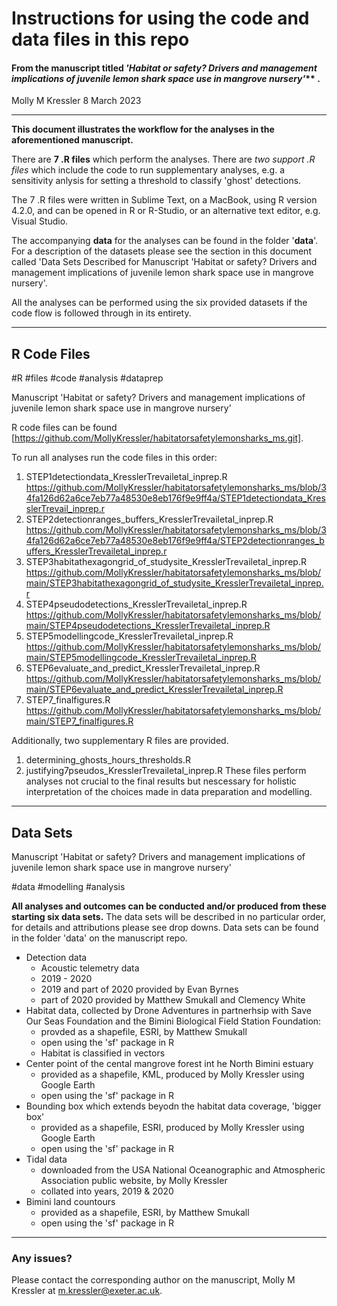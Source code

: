 
# Instructions for using the code and data files in this repo
#### From the manuscript titled *'Habitat or safety? Drivers and management implications of juvenile lemon shark space use in mangrove nursery'*** .

Molly M Kressler
8 March 2023 

---

**This document illustrates the workflow for the analyses in the aforementioned manuscript.** 

There are **7 .R files** which perform the analyses. There are *two support .R files* which include the code to run supplementary analyses, e.g. a sensitivity anlysis for setting a threshold to classify 'ghost' detections. 

The 7 .R files were written in Sublime Text, on a MacBook, using R version 4.2.0, and can be opened in R or R-Studio, or an alternative text editor, e.g. Visual Studio. 

The accompanying **data** for the analyses can be found in the folder '**data**'. For a description of the datasets please see the section in this document called 'Data Sets Described for Manuscript 'Habitat or safety? Drivers and management implications of juvenile lemon shark space use in mangrove nursery'. 

All the analyses can be performed using the six provided datasets if the code flow is followed through in its entirety. 

---

## R Code Files 

#R #files #code #analysis #dataprep 

Manuscript 'Habitat or safety? Drivers and management implications of juvenile lemon shark space use in mangrove nursery'

R code files can be found [https://github.com/MollyKressler/habitatorsafetylemonsharks_ms.git]. 

To run all analyses run the code files in this order: 
1. STEP1detectiondata_KresslerTrevailetal_inprep.R 
	https://github.com/MollyKressler/habitatorsafetylemonsharks_ms/blob/34fa126d62a6ce7eb77a48530e8eb176f9e9ff4a/STEP1detectiondata_KresslerTrevail_inprep.r
2. STEP2detectionranges_buffers_KresslerTrevailetal_inprep.R 
	https://github.com/MollyKressler/habitatorsafetylemonsharks_ms/blob/34fa126d62a6ce7eb77a48530e8eb176f9e9ff4a/STEP2detectionranges_buffers_KresslerTrevailetal_inprep.r
3. STEP3habitathexagongrid_of_studysite_KresslerTrevailetal_inprep.R
	https://github.com/MollyKressler/habitatorsafetylemonsharks_ms/blob/main/STEP3habitathexagongrid_of_studysite_KresslerTrevailetal_inprep.r
4. STEP4pseudodetections_KresslerTrevailetal_inprep.R
	https://github.com/MollyKressler/habitatorsafetylemonsharks_ms/blob/main/STEP4pseudodetections_KresslerTrevailetal_inprep.R
5. STEP5modellingcode_KresslerTrevailetal_inprep.R
	https://github.com/MollyKressler/habitatorsafetylemonsharks_ms/blob/main/STEP5modellingcode_KresslerTrevailetal_inprep.R
6. STEP6evaluate_and_predict_KresslerTrevailetal_inprep.R
	https://github.com/MollyKressler/habitatorsafetylemonsharks_ms/blob/main/STEP6evaluate_and_predict_KresslerTrevailetal_inprep.R
7. STEP7_finalfigures.R
	https://github.com/MollyKressler/habitatorsafetylemonsharks_ms/blob/main/STEP7_finalfigures.R

Additionally, two supplementary R files are provided. 
1. determining_ghosts_hours_thresholds.R
2. justifying7pseudos_KresslerTrevailetal_inprep.R
These files perform analyses not crucial to the final results but nescessary for holistic interpretation of the choices made in data preparation and modelling. 

---

## Data Sets 

Manuscript 'Habitat or safety? Drivers and management implications of juvenile lemon shark space use in mangrove nursery'

#data #modelling #analysis

**All analyses and outcomes can be conducted and/or produced from these starting six data sets.**
The data sets will be described in no particular order, for details and attributions please see drop downs. Data sets can be found in the folder 'data' on the manuscript repo. 

- Detection data
	- Acoustic telemetry data 
	- 2019 - 2020
	- 2019 and part of 2020 provided by Evan Byrnes
	- part of 2020 provided by Matthew Smukall and Clemency White
- Habitat data, collected by Drone Adventures in partnerhsip with Save Our Seas Foundation and the Bimini Biological Field Station Foundation: 
	- provded as a shapefile, ESRI, by Matthew Smukall
	- open using the 'sf' package in R
	- Habitat is classified in vectors
- Center point of the cental mangrove forest int he North Bimini estuary
	- provided as a shapefile, KML, produced by Molly Kressler using Google Earth
	- open using the 'sf' package in R
- Bounding box which extends beyodn the habitat data coverage, 'bigger box'
	- provided as a shapefile, ESRI, produced by Molly Kressler using Google Earth
	- open using the 'sf' package in R
- Tidal data 
	- downloaded from the USA National Oceanographic and Atmospheric Association public website, by Molly Kressler
	- collated into years, 2019 & 2020
- Bimini land countours
	-  provided as a shapefile, ESRI, by Matthew Smukall
	- open using the 'sf' package in R


---

### Any issues? 

Please contact the corresponding author on the manuscript, Molly M Kressler at m.kressler@exeter.ac.uk. 

